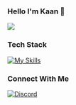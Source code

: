### Hello I'm Kaan 👋
![](https://komarev.com/ghpvc/?username=kaanboraoz)

### Tech Stack
[![My Skills](https://skillicons.dev/icons?i=typescript,rust,postgres,linux,react,tailwind,nextjs,php,laravel)](https://skillicons.dev)

### Connect With Me
<a href='https://discord.com/users/1096738034726219877' target="_blank"><img alt='Discord' src='https://img.shields.io/badge/kaan-100000?style=for-the-badge&logo=Discord&logoColor=000000&labelColor=FFFFFF&color=22A6FE'/></a>
